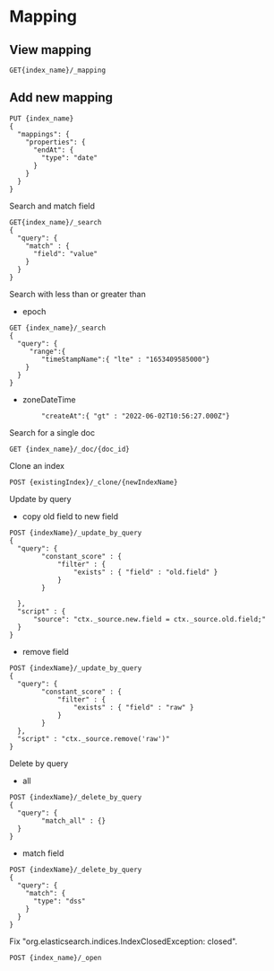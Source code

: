 # Mapping

## View mapping
```
GET{index_name}/_mapping
```

## Add new mapping
```
PUT {index_name}
{
  "mappings": {
    "properties": {
      "endAt": {
        "type": "date" 
      }
    }
  }
}
```

Search and match field

```
GET{index_name}/_search
{
  "query": {
    "match" : {
      "field": "value"
    }
  }
}
```
Search with less than or greater than
- epoch
```
GET {index_name}/_search
{
  "query": {
     "range":{
        "timeStampName":{ "lte" : "1653409585000"}
    }
  }
}
```
- zoneDateTime
```
        "createAt":{ "gt" : "2022-06-02T10:56:27.000Z"}
```

Search for a single doc
```
GET {index_name}/_doc/{doc_id}
```

Clone an index
```
POST {existingIndex}/_clone/{newIndexName}
```

Update by query
- copy old field to new field
```
POST {indexName}/_update_by_query
{
  "query": {
        "constant_score" : {
            "filter" : {
                "exists" : { "field" : "old.field" }
            }
        }

  },
  "script" : {
      "source": "ctx._source.new.field = ctx._source.old.field;"
  }
}
```
- remove field
```
POST {indexName}/_update_by_query
{
  "query": {
        "constant_score" : {
            "filter" : {
                "exists" : { "field" : "raw" }
            }
        }
  },
  "script" : "ctx._source.remove('raw')"
}
```
Delete by query
- all
```
POST {indexName}/_delete_by_query
{
  "query": {     
        "match_all" : {}
  }
}

```
- match field
```
POST {indexName}/_delete_by_query
{
  "query": {     
    "match": {
      "type": "dss"
    }
  }
}
```

Fix "org.elasticsearch.indices.IndexClosedException: closed". 
```
POST {index_name}/_open
```
